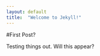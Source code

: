 ```yaml
---
layout: default
title:  "Welcome to Jekyll!"
---
```


#First Post?

Testing things out. Will this appear?
